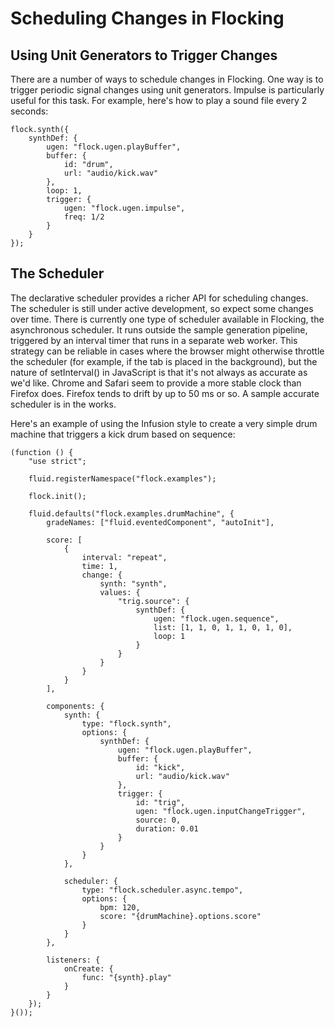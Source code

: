 # Scheduling Changes in Flocking #

## Using Unit Generators to Trigger Changes ##
There are a number of ways to schedule changes in Flocking. One way is to trigger periodic signal changes
using unit generators. Impulse is particularly useful for this task. For example, here's how to play a sound file every 2 seconds:

    flock.synth({
        synthDef: {
            ugen: "flock.ugen.playBuffer",
            buffer: {
                id: "drum",
                url: "audio/kick.wav"
            },
            loop: 1,
            trigger: {
                ugen: "flock.ugen.impulse",
                freq: 1/2
            }
        }
    });

## The Scheduler ##

The declarative scheduler provides a richer API for scheduling changes. The scheduler is still under active development, so expect some changes over time. There is currently one type of scheduler available in Flocking, the asynchronous scheduler. It runs outside the sample generation pipeline, triggered by an interval timer that runs in a separate web worker. This strategy can be reliable in cases where the browser might otherwise throttle the scheduler (for example, if the tab is placed in the background), but the nature of setInterval() in JavaScript is that it's not always as accurate as we'd like. Chrome and Safari seem to provide a more stable clock than Firefox does. Firefox tends to drift by up to 50 ms or so. A sample accurate scheduler is in the works.

Here's an example of using the Infusion style to create a very simple drum machine that triggers a kick drum based on sequence:

    (function () {
        "use strict";

        fluid.registerNamespace("flock.examples");

        flock.init();

        fluid.defaults("flock.examples.drumMachine", {
            gradeNames: ["fluid.eventedComponent", "autoInit"],

            score: [
                {
                    interval: "repeat",
                    time: 1,
                    change: {
                        synth: "synth",
                        values: {
                            "trig.source": {
                                synthDef: {
                                    ugen: "flock.ugen.sequence",
                                    list: [1, 1, 0, 1, 1, 0, 1, 0],
                                    loop: 1
                                }
                            }
                        }
                    }
                }
            ],

            components: {
                synth: {
                    type: "flock.synth",
                    options: {
                        synthDef: {
                            ugen: "flock.ugen.playBuffer",
                            buffer: {
                                id: "kick",
                                url: "audio/kick.wav"
                            },
                            trigger: {
                                id: "trig",
                                ugen: "flock.ugen.inputChangeTrigger",
                                source: 0,
                                duration: 0.01
                            }
                        }
                    }
                },

                scheduler: {
                    type: "flock.scheduler.async.tempo",
                    options: {
                        bpm: 120,
                        score: "{drumMachine}.options.score"
                    }
                }
            },

            listeners: {
                onCreate: {
                    func: "{synth}.play"
                }
            }
        });
    }());
